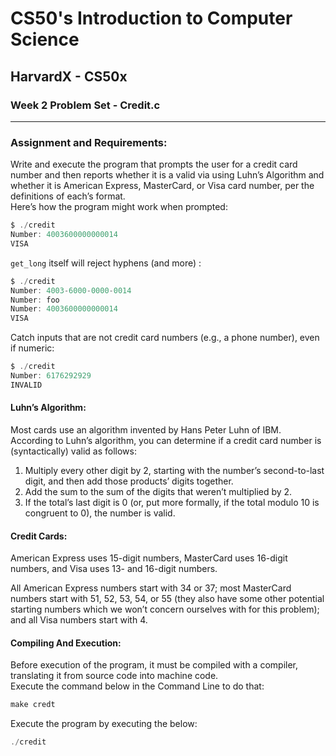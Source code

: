 # CS50's Introduction to Computer Science
## HarvardX - CS50x
### Week 2 Problem Set - Credit.c
<hr>


### Assignment and Requirements:
Write and execute the program that prompts the user for a credit card number and then reports whether it is a valid via using Luhn’s Algorithm and whether it is American Express, MasterCard, or Visa card number, per the definitions of each’s format.
\
Here’s how the program might work when prompted:
```C
$ ./credit
Number: 4003600000000014
VISA
```

```get_long``` itself will reject hyphens (and more) :

```C
$ ./credit
Number: 4003-6000-0000-0014
Number: foo
Number: 4003600000000014
VISA
```

Catch inputs that are not credit card numbers (e.g., a phone number), even if numeric:

```C
$ ./credit
Number: 6176292929
INVALID
```

#### Luhn’s Algorithm:
Most cards use an algorithm invented by Hans Peter Luhn of IBM. According to Luhn’s algorithm, you can determine if a credit card number is (syntactically) valid as follows:

1. Multiply every other digit by 2, starting with the number’s second-to-last digit, and then add those products’ digits together.
2. Add the sum to the sum of the digits that weren’t multiplied by 2.
3. If the total’s last digit is 0 (or, put more formally, if the total modulo 10 is congruent to 0), the number is valid.


#### Credit Cards:

American Express uses 15-digit numbers, MasterCard uses 16-digit numbers, and Visa uses 13- and 16-digit numbers. 

All American Express numbers start with 34 or 37; most MasterCard numbers start with 51, 52, 53, 54, or 55 (they also have some other potential starting numbers which we won’t concern ourselves with for this problem); and all Visa numbers start with 4.

#### Compiling And Execution:

Before execution of the program, it must be compiled with a compiler, translating it from source code into machine code.\
Execute the command below in the Command Line to do that:

```C
make credt
```

Execute the program by executing the below:
```C
./credit
```
